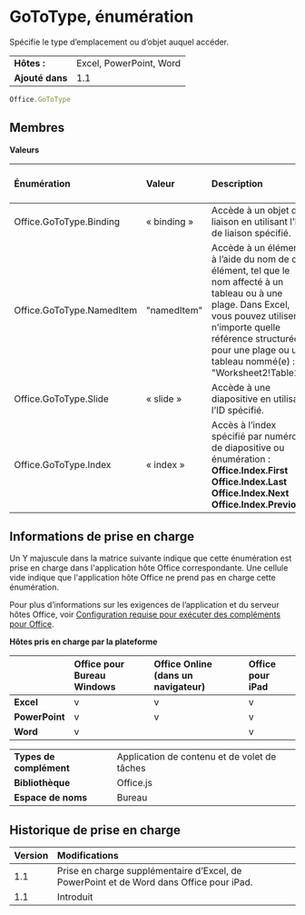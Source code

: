 
# GoToType, énumération
Spécifie le type d’emplacement ou d’objet auquel accéder.

|||
|:-----|:-----|
|**Hôtes :**|Excel, PowerPoint, Word|
|**Ajouté dans**|1.1|

```js
Office.GoToType
```


## Membres


**Valeurs**


|**Énumération**|**Valeur**|**Description**|**Clients pris en charge**|
|:-----|:-----|:-----|:-----|
|Office.GoToType.Binding|« binding »|Accède à un objet de liaison en utilisant l’ID de liaison spécifié.|Excel</br>Word|
|Office.GoToType.NamedItem|"namedItem"|Accède à un élément à l’aide du nom de cet élément, tel que le nom affecté à un tableau ou à une plage. Dans Excel, vous pouvez utiliser n’importe quelle référence structurée pour une plage ou un tableau nommé(e) : "Worksheet2!Table1"|Excel|
|Office.GoToType.Slide|« slide »|Accède à une diapositive en utilisant l’ID spécifié.|PowerPoint|
|Office.GoToType.Index|« index »|Accès à l’index spécifié par numéro de diapositive ou énumération :</br>**Office.Index.First**</br>**Office.Index.Last**</br>**Office.Index.Next**</br>**Office.Index.Previous**|PowerPoint|

## Informations de prise en charge


Un Y majuscule dans la matrice suivante indique que cette énumération est prise en charge dans l'application hôte Office correspondante. Une cellule vide indique que l'application hôte Office ne prend pas en charge cette énumération.


Pour plus d’informations sur les exigences de l’application et du serveur hôtes Office, voir [Configuration requise pour exécuter des compléments pour Office](../../docs/overview/requirements-for-running-office-add-ins.md).


**Hôtes pris en charge par la plateforme**


||**Office pour Bureau Windows**|**Office Online (dans un navigateur)**|**Office pour iPad**|
|:-----|:-----|:-----|:-----|
|**Excel**|v|v|v|
|**PowerPoint**|v|v|v|
|**Word**|v||v|

|||
|:-----|:-----|
|**Types de complément**|Application de contenu et de volet de tâches|
|**Bibliothèque**|Office.js|
|**Espace de noms**|Bureau|

## Historique de prise en charge




|**Version**|**Modifications**|
|:-----|:-----|
|1.1|Prise en charge supplémentaire d’Excel, de PowerPoint et de Word dans Office pour iPad.|
|1.1|Introduit|
